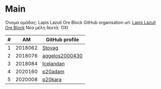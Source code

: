 # Main
Όνομα ομάδας: Lapis Lazuli Ore Block
GitHub organisation url: [Lapis Lazuli Ore Block](https://github.com/lapis-lazuli-ore-block)
Νέα μέλη δεκτά: ΌΧΙ

| # | ΑΜ | GitHub profile |
| -- | -- | -- |
| 1 | 2018062 | [Stovag](https://github.com/stovag) |
| 2 | 2018076  | [aggelos2000430](https://github.com/aggelos2000430) |
| 3 | 2018084 | [Icelandan](https://github.com/Icelandan) |
| 4 | 2020160 | [p20adam](https://github.com/p20adam) |
| 5 | 2020008 | [p20kara](https://github.com/p20kara) |

